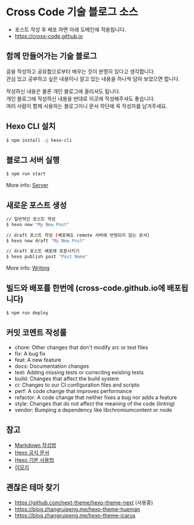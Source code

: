 # Cross Code 기술 블로그 소스

- 포스트 작성 후 배포 하면 아래 도메인에 적용됩니다.
- https://cross-code.github.io

## 함께 만들어가는 기술 블로그

글을 작성하고 공유함으로부터 배우는 것이 분명히 있다고 생각합니다.<br>
관심 있고 공부하고 싶은 내용이나 알고 있는 내용을 하나씩 담아 보았으면 합니다.

작성하신 내용은 물론 개인 블로그에 올리셔도 됩니다.<br>
개인 블로그에 작성하신 내용을 반대로 이곳에 작성해주셔도 좋습니다.<br>
여러 사람이 함께 사용하는 블로그이니 문서 하단에 꼭 작성자를 남겨주세요.

## Hexo CLI 설치

```bash
$ npm install -g hexo-cli
```

## 블로그 서버 실행

```bash
$ npm run start
```

More info: [Server](https://hexo.io/docs/server.html)

## 새로운 포스트 생성

```bash
// 일반적인 포스트 작성
$ hexo new "My New Post"

// draft 포스트 작성 (배포해도 remote 서버에 반영되지 않는 문서)
$ hexo new draft "My New Post"

// draft 포스트 배포에 포함시키기
$ hexo publish post "Post Name"
```

More info: [Writing](https://hexo.io/docs/writing.html)

## 빌드와 배포를 한번에 (cross-code.github.io에 배포됩니다)

```bash
$ npm run deploy
```

## 커밋 코멘트 작성룰

- chore: Other changes that don't modify src or test files
- fix: A bug fix
- feat: A new feature
- docs: Documentation changes
- test: Adding missing tests or correcting existing tests
- build: Changes that affect the build system
- ci: Changes to our CI configuration files and scripts
- perf: A code change that improves performance
- refactor: A code change that neither fixes a bug nor adds a feature
- style: Changes that do not affect the meaning of the code (linting)
- vendor: Bumping a dependency like libchromiumcontent or node

## 참고

- [Markdown 작성법](https://gist.github.com/ihoneymon/652be052a0727ad59601)
- [Hexo 공식 문서](https://hexo.io/ko/docs)
- [Hexo 기본 사용법](https://futurecreator.github.io/2016/06/21/hexo-basic-usage/)
- [이모지](https://getemoji.com)


## 괜찮은 테마 찾기

- https://github.com/next-theme/hexo-theme-next (사용중)
- https://blog.zhangruipeng.me/hexo-theme-hueman
- https://blog.zhangruipeng.me/hexo-theme-icarus


